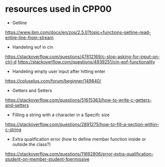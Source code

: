 # resources used in CPP00

- Getline
 
https://www.ibm.com/docs/en/zos/2.5.0?topic=functions-getline-read-entire-line-from-stream

- Handeling eof in cin 

https://stackoverflow.com/questions/47612169/c-stop-asking-for-input-on-ctrl-d
https://stackoverflow.com/questions/4939251/cin-eof-functionality


- Handeling empty user input after hitting enter

https://cplusplus.com/forum/beginner/149840/

- Getters and Setters

https://stackoverflow.com/questions/51615363/how-to-write-c-getters-and-setters

- Filling a string with a character in a Specifc size

https://stackoverflow.com/questions/2891275/how-to-fill-a-section-within-c-string

- Extra qualification error (how to define member function inside or outside the class?)

https://stackoverflow.com/questions/11692806/error-extra-qualification-student-on-member-student-fpermissive


